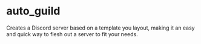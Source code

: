 # auto_guild

Creates a Discord server based on a template you layout, making it an easy and quick way to flesh out a server to fit your needs.
